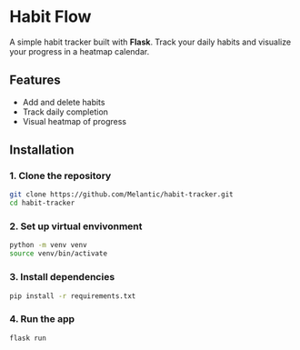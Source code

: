 # Habit Flow

A simple habit tracker built with **Flask**. Track your daily habits and visualize your progress in a heatmap calendar.

## Features

- Add and delete habits
- Track daily completion
- Visual heatmap of progress

## Installation

### 1. Clone the repository

```bash
git clone https://github.com/Melantic/habit-tracker.git
cd habit-tracker
```

### 2. Set up virtual envivonment
```bash
python -m venv venv
source venv/bin/activate
```

### 3. Install dependencies
```bash
pip install -r requirements.txt
```

### 4. Run the app
```bash
flask run
```
